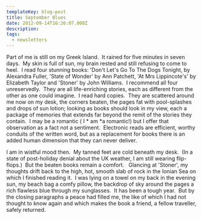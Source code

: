 ```yaml
---
templateKey: blog-post
title: September Blues
date: 2012-09-14T16:26:07.000Z
description:
tags:
  - newsletters
---
```


Part of me is still on my Greek Island.  It rained for five minutes in seven
days.  My skin is full of sun, my brain rested and still refusing to come to
heel.  I read four stunning books: 'Don't Let's Go To The Dogs Tonight, by
Alexandra Fuller, 'State of Wonder' by Ann Patchett, 'At Mrs Lippincote's' by
Elizabeth Taylor and 'Stoner' by John Williams.  I recommend all four
unreservedly.  They are all life-enriching stories, each as different from the
other as one could imagine.  I read hard copies.  They are scattered around me
now on my desk, the corners beaten, the pages fat with pool-splashes and drops
of sun lotion; looking as books should look in my view, each a package
of memories that extends far beyond the remit of the stories they contain.  I
may be a romantic ( I * am *a romantic!) but I offer that observation as a fact
not a sentiment.  Electronic reads are efficient, worthy conduits of the written
word, but as a replacement for books there is an added human dimension that they
can never deliver.

I am in wistful mood then.  My tanned feet are cold beneath my desk.  (In a
state of post-holiday denial about the UK weather, I am still wearing
flip-flops.)  But the beaten books remain a comfort.   Glancing at 'Stoner', my
thoughts drift back to the high, hot, smooth slab of rock in the Ionian Sea on
which I finished reading it.  I was lying on a towel on my back in the evening
sun, my beach bag a comfy pillow, the backdrop of sky around the pages a rich
flawless blue through my sunglasses.  It has been a tough year.  But by the
closing paragraphs a peace had filled me, the like of which I had not thought to
know again and which makes the book a friend, a fellow traveller, safely
returned.
